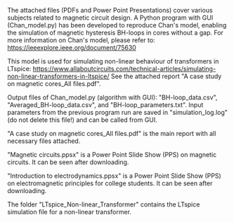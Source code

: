 The attached files (PDFs and Power Point Presentations) cover various subjects related to magnetic circuit design. A Python program with GUI (Chan_model.py) has been developed to reproduce Chan's model, enabling the simulation of magnetic hysteresis BH-loops in cores without a gap. For more information on Chan's model, please refer to: https://ieeexplore.ieee.org/document/75630

This model is used for simulating non-linear behaviour of transformers in LTspice: https://www.allaboutcircuits.com/technical-articles/simulating-non-linear-transformers-in-ltspice/ See the attached report "A case study on magnetic cores_All files.pdf".

Output files of Chan_model.py (algorithm with GUI): "BH-loop_data.csv", "Averaged_BH-loop_data.csv", and "BH-loop_parameters.txt". Input parameters from the previous program run are saved in "simulation_log.log" (do not delete this file!) and can be called from GUI.

"A case study on magnetic cores_All files.pdf" is the main report with all necessary files attached.

"Magnetic circuits.ppsx" is a Power Point Slide Show (PPS) on magnetic circuits. It can be seen after downloading.

"Introduction to electrodynamics.ppsx" is a Power Point Slide Show (PPS) on electromagnetic principles for college students. It can be seen after downloading.

The folder "LTspice_Non-linear_Transformer" contains the LTspice simulation file for a non-linear transformer. 
